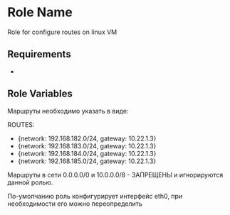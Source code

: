 Role Name
=========

Role for configure routes on linux VM


Requirements
------------

-

Role Variables
--------------

Маршруты необходимо указать в виде: 

  ROUTES:
  - {network: 192.168.182.0/24, gateway: 10.22.1.3}
  - {network: 192.168.183.0/24, gateway: 10.22.1.3}
  - {network: 192.168.184.0/24, gateway: 10.22.1.3}
  - {network: 192.168.185.0/24, gateway: 10.22.1.3}

Маршруты в сети 0.0.0.0/0 и 10.0.0.0/8 - ЗАПРЕЩЕНЫ и игнорируются данной ролью.

По-умолчанию роль конфигурирует интерфейс eth0, 
при необходимости его можно переопределить